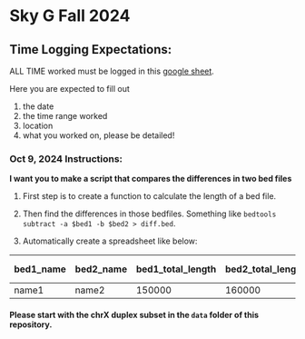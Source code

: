 # Sky G Fall 2024         

## Time Logging Expectations:    
ALL TIME worked must be logged in this [google sheet](https://docs.google.com/spreadsheets/d/1IkYb6XFlZMOGz5Go2r0pR5Kfzz5ZsBFbf5xhQ5cPZeY/edit?usp=sharing).     

Here you are expected to fill out      
1. the date      
2. the time range worked    
3. location    
4. what you worked on, please be detailed!    

### Oct 9, 2024 Instructions:

**I want you to make a script that compares the differences in two bed files**

1. First step is to create a function to calculate the length of a bed file.    

2. Then find the differences in those bedfiles. Something like `bedtools subtract -a $bed1 -b $bed2 > diff.bed`.      

3. Automatically create a spreadsheet like below:      

| bed1_name | bed2_name | bed1_total_length | bed2_total_length | bed1-bed2_length | bed2-bed1_length |
| --------- | --------- | ----------------- | ----------------- | ---------------- | ---------------- |
| name1     | name2     | 150000            | 160000            | 5000             | 25000            |


#### **Please start with the chrX duplex subset in the `data` folder of this repository.**
